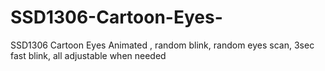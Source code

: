 # SSD1306-Cartoon-Eyes-
SSD1306 Cartoon Eyes Animated , random blink, random eyes scan, 3sec fast blink,  all adjustable when needed
